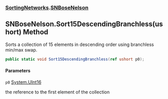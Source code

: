 ### [SortingNetworks](SortingNetworks.md 'SortingNetworks').[SNBoseNelson](SortingNetworks.SNBoseNelson.md 'SortingNetworks.SNBoseNelson')

## SNBoseNelson.Sort15DescendingBranchless(ushort) Method

Sorts a collection of 15 elements in descending order using branchless min/max swap.

```csharp
public static void Sort15DescendingBranchless(ref ushort p0);
```
#### Parameters

<a name='SortingNetworks.SNBoseNelson.Sort15DescendingBranchless(ushort).p0'></a>

`p0` [System.UInt16](https://docs.microsoft.com/en-us/dotnet/api/System.UInt16 'System.UInt16')

the reference to the first element of the collection